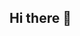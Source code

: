 ## Hi there 👋

<!--
**SanjayKettimuthu/SanjayKettimuthu** is a ✨ _special_ ✨ repository because its `README.md` (this file) appears on your GitHub profile.

Here are some ideas to get you started:

- 🔭 I've Worked as manual and automation tester using python for 3yr, carpenter, blacksmith, PC building.
- 🌱 I’m currently learning Swift, SwiftUI, Python
- 😄 Pronouns: he/him
- ⚡ Fun fact: The world is not flat
-->
